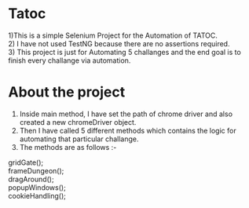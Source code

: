 # Tatoc
1)This is a simple Selenium Project for the Automation of TATOC. <br>
2) I have not used TestNG because there are no assertions required. <br>
3) This project is just for Automating 5 challanges and the end goal is to finish every challange via automation.

# About the project
1) Inside main method, I have set the path of chrome driver and also created a new chromeDriver object.<br>
2) Then I have called 5 different methods which contains the logic for automating that particular challange.<br>
3) The methods are as follows :-<br>

gridGate(); <br>
frameDungeon(); <br>
dragAround(); <br>
popupWindows(); <br>
cookieHandling(); <br>

